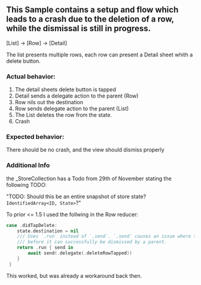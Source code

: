 ## This Sample contains a setup and flow which leads to a crash due to the deletion of a row, while the dismissal is still in progress.
 
 [List] -> [Row] -> [Detail]
 
 The list presents multiple rows, each row can present a Detail sheet whith a delete button.
 
 ### Actual behavior:
 
 1. The detail sheets delete button is tapped
 2. Detail sends a delegate action to the parent (Row)
 3. Row nils out the destination
 4. Row sends delegate action to the parent (List)
 5. The List deletes the row from the state.
 6. Crash
 
 ### Expected behavior:
 There should be no crash, and the view should dismiss properly
 
 ### Additional Info

 the _StoreCollection has a Todo from 29th of November stating the following TODO:
 
 "TODO: Should this be an entire snapshot of store state? `IdentifiedArray<ID, State>`?"
 
 To prior <= 1.5 I used the follwing in the Row reducer:
 
```swift
case .didTapDelete:
    state.destination = nil
    /// Uses `.run` instead of `.send`. `.send` causes an issue where the rows id is deleted
    /// before it can successfully be dismissed by a parent.
    return .run { send in
        await send(.delegate(.deleteRowTapped))
    }
 }
 ```
 
 This worked, but was already a workaround back then.
